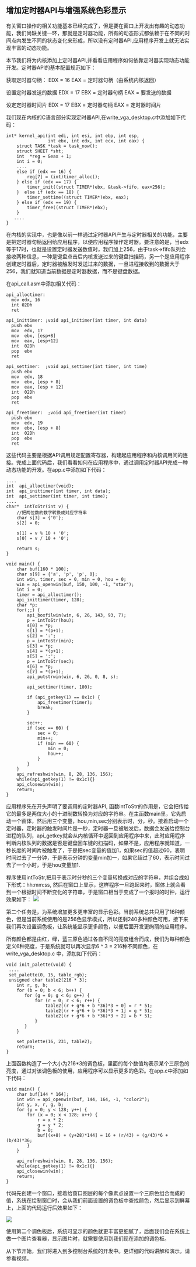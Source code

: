 ## 增加定时器API与增强系统色彩显示



有关窗口操作的相关功能基本已经完成了，但是要在窗口上开发出有趣的动态功能，我们尚缺关键一环，那就是定时器功能，所有的动态形式都依赖于在不同的时间点内发生不同的状态变化来形成，所以没有定时器API,应用程序开发上就无法实现丰富的动态功能。

本节我们将为内核添加上定时器API,并看看应用程序如何依靠定时器实现动态功能开发。定时器API的基本配置规范如下：

获取定时器句柄：
EDX = 16
EAX = 定时器句柄（由系统内核返回）

设置定时器发送的数据
EDX = 17
EBX = 定时器句柄
EAX = 要发送的数据

设定定时器时间片
EDX = 17
EBX = 定时器句柄
EAX = 定时器时间片

我们现在内核的C语言部分实现定时器API,在write_vga_desktop.c中添加如下代码：

```
int* kernel_api(int edi, int esi, int ebp, int esp,
                int ebx, int edx, int ecx, int eax) {
    struct TASK *task = task_now();
    struct SHEET *sht;
    int  *reg = &eax + 1;
    int i = 0;
    ....
    else if (edx == 16) {
        reg[7] = (int)timer_alloc();
    } else if (edx == 17) {
        timer_init((struct TIMER*)ebx, &task->fifo, eax+256);
    }  else if (edx == 18) {
        timer_settime((struct TIMER*)ebx, eax);
    } else if (edx == 19) {
        timer_free((struct TIMER*)ebx);
    }
   ....
}
```

在内核的实现中，也是像以前一样通过定时器API产生与定时器相关的功能，主要是把定时器句柄返回给应用程序，以便应用程序操作定时器。要注意的是，当edx等于17时，也就是设置定时器发送数值时，我们加上256，由于task->fifo队列会接收两种信息，一种是键盘点击后内核发送过来的键盘扫描码，另一个是应用程序创建定时器后，定时器被触发时发送过来的数据，一旦进程接收到的数据大于256，我们就知道当前数据是定时器数据，而不是键盘数据。

在api_call.asm中添加相关代码：

```
api_alloctimer:
  mov edx, 16
  int 02Dh
  ret

api_inittimer: ;void api_initimer(int timer, int data)
  push ebx
  mov  edx, 17
  mov  ebx, [esp+8]
  mov  eax, [esp+12]
  int  02Dh
  pop  ebx
  ret

api_settimer:  ;void api_settimer(int timer, int time)
  push ebx
  mov  edx, 18
  mov  ebx, [esp + 8]
  mov  eax, [esp + 12]
  int  02Dh
  pop  ebx
  ret

api_freetimer:  ;void api_freetimer(int timer)
  push ebx
  mov  edx, 19
  mov  ebx, [esp + 8]
  int  02Dh
  pop  ebx
  ret
```

这些代码主要是根据API调用规定配置寄存器，构建起应用程序和内核调用间的连接。完成上面代码后，我们看看如何在应用程序中，通过调用定时器API完成一种动态功能的开发。在app.c中添加如下代码：

```
....
int  api_alloctimer(void);
int  api_inittimer(int timer, int data);
int  api_settimer(int timer, int time);
....
char*  intToStr(int v) {
    //把两位数的数字转换成对应字符串
    char s[3] = {'0'};
    s[2] = 0;

    s[1] = v % 10 + '0';
    s[0] = v / 10 + '0';

    return s;
}

void main() {
    char buf[160 * 100];
    char s[9] = {'a', 'p', 'p', 0};
    int win, timer, sec = 0, min = 0, hou = 0;
    win = api_openwin(buf, 150, 100, -1, "star");
    int i = 0;
    timer = api_alloctimer();
    api_inittimer(timer, 128);
    char *p;    
    for(;;) {
        api_boxfilwin(win, 6, 26, 143, 93, 7);
        p = intToStr(hou);
        s[0] = *p;
        s[1] = *(p+1);
        s[2] = ':';
        p = intToStr(min);
        s[3] = *p;
        s[4] = *(p+1);
        s[5] = ':';
        p = intToStr(sec);
        s[6] = *p;
        s[7] = *(p+1);
        api_putstrwin(win, 6, 26, 0, 8, s);

        api_settimer(timer, 100);

        if (api_getkey(1) == 0x1c) {
            api_freetimer(timer);
            break;
        }

        sec++;
        if (sec == 60) {
            sec = 0;
            min++;
            if (min == 60) {
                min = 0;
                hou++;
            }
        }
    }
    api_refreshwin(win, 8, 28, 136, 156);
    while(api_getkey(1) != 0x1c){}
    api_closewin(win);    
    return;
}

```

应用程序先在开头声明了要调用的定时器API, 函数intToStr的作用是，它会把传给它的最多是两位大小的十进制数转换为对应的字符串。在主函数main里，它先启动一个窗体，然后用三个变量，hou,min,sec分别表示时，分，秒。接着启动一个定时器，定时器的触发时间片是一秒，定时器一旦被触发后，数据会发送给控制台进程的队列，api_getkey就会从内核循环中返回到应用程序中来，此时应用程序判断内核队列的数据是否是键盘回车键的扫描码，如果不是，应用程序就知道，一秒长度的时间片被触发了，于是把sec变量的值加1，如果sec的值超过60，表明时间过去了一分钟，于是表示分钟的变量min加一，如果它超过了60，表示时间过去了一个小时，于是hou变量加1.

程序使用intToStr,把用于表示时分秒的三个变量转换成对应的字符串，并组合成如下形式：hh:mm:ss, 然后在窗口上显示，这样程序一旦跑起来时，窗体上就会看到一个根据时间不断变化的字符串，于是窗口相当于变成了一个报时的时钟，运行效果如下：
![](img/20170915121259506.png)

第二个任务是，为系统增加更多更丰富的显示色彩。当前系统总共只用了16种颜色，但是当前系统使用的是256色显示模式，所以还剩240多种颜色可用，接下来我们再次设置调色板，让系统能显示更多颜色，以便后面开发更绚丽的应用程序。

所有颜色都是由红，绿，蓝三原色通过各自不同的亮度组合而成，我们为每种颜色定义6种亮度，于是系统就可以再次显示6 ^ 3 = 216种不同颜色，在write_vga_desktop.c 中，添加如下代码：

```
void init_palette(void) {
 ....
 set_palette(0, 15, table_rgb);
 unsigned char table2[216 * 3];
    int r, g, b;
    for (b = 0; b < 6; b++) {
       for (g = 0; g < 6; g++) {
           for (r = 0; r < 6; r++) {
               table2[(r + g*6 + b *36)*3 + 0] = r * 51;
               table2[(r + g*6 + b *36)*3 + 1] = g * 51;
               table2[(r + g*6 + b *36)*3 + 2] = b * 51;
           }
       }
    }

    set_palette(16, 231, table2);
    return;
}
```

上面函数构造了一个大小为216*3的调色板，里面的每个数值均表示某个三原色的亮度，通过对该调色板的使用，应用程序可以显示更多的色彩。在app.c中添加如下代码：

```
void main() {
    char buf[144 * 164];
    int win = api_openwin(buf, 144, 164, -1, "color2");
    int y, x, r, g, b;
    for (y = 0; y < 128; y++) {
        for (x = 0; x < 128; x++) {
            r = x * 2;
            g = y * 2;
            b = 0;
            buf[(x+8) + (y+28)*144] = 16 + (r/43) + (g/43)*6 + (b/43)*36;            
        }
    }

    api_refreshwin(win, 8, 28, 136, 156);
    while(api_getkey(1) != 0x1c){}
    api_closewin(win);    
    return;
}
```

代码先创建一个窗口，接着给窗口图层的每个像素点设置一个三原色组合而成的值，系统在绘制窗口时，会从我们前面设置的调色板中查找颜色，然后显示到屏幕上，上面的代码运行后效果如下：

![](img/20170915153601400.png)



使用第二个调色板后，系统可显示的颜色就更丰富更细腻了，后面我们会在系统上做一个图片查看器，显示图片时，就需要使用到我们现在添加的调色板。

从下节开始，我们将进入到多控制台系统的开发中。更详细的代码讲解和演示，请参看视频。